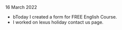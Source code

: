 16 March 2022

* bToday I created a form for FREE English Course.
* I worked on lexus holiday contact us page. 